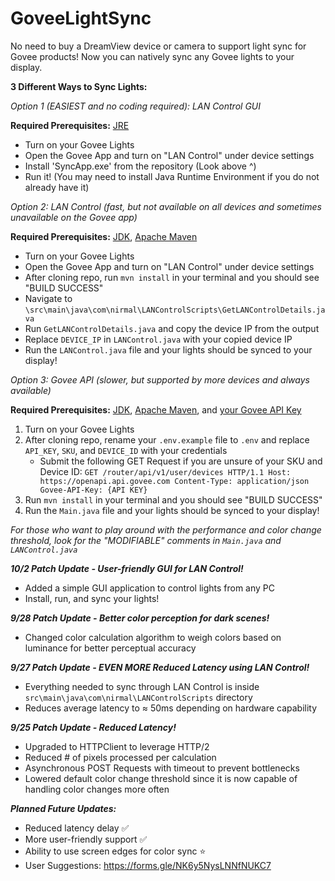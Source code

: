 # GoveeLightSync
No need to buy a DreamView device or camera to support light sync for Govee products! Now you can natively sync any Govee lights to your display.

**3 Different Ways to Sync Lights:**

*Option 1 (EASIEST and no coding required): LAN Control GUI*

**Required Prerequisites:**
[JRE]([https://docs.oracle.com/en/java/javase/17/install/overview-jdk-installation.html](https://www.java.com/en/download/))
 - Turn on your Govee Lights
 - Open the Govee App and turn on "LAN Control" under device settings
 - Install 'SyncApp.exe' from the repository (Look above ^)
 - Run it! (You may need to install Java Runtime Environment if you do not already have it)

*Option 2: LAN Control (fast, but not available on all devices and sometimes unavailable on the Govee app)*

**Required Prerequisites:**
[JDK](https://docs.oracle.com/en/java/javase/17/install/overview-jdk-installation.html), [Apache Maven](https://maven.apache.org/download.cgi)
 - Turn on your Govee Lights
 - Open the Govee App and turn on "LAN Control" under device settings
 - After cloning repo, run `mvn install` in your terminal and you should see "BUILD SUCCESS"
 - Navigate to `\src\main\java\com\nirmal\LANControlScripts\GetLANControlDetails.java`
 - Run `GetLANControlDetails.java` and copy the device IP from the output
 - Replace `DEVICE_IP` in `LANControl.java` with your copied device IP
 - Run the `LANControl.java` file and your lights should be synced to your display!

*Option 3: Govee API (slower, but supported by more devices and always available)*

**Required Prerequisites:**
[JDK](https://docs.oracle.com/en/java/javase/17/install/overview-jdk-installation.html), [Apache Maven](https://maven.apache.org/download.cgi), and [your Govee API Key](https://developer.govee.com/reference/apply-you-govee-api-key)
 1. Turn on your Govee Lights
 2. After cloning repo, rename your `.env.example` file to `.env` and replace `API_KEY`, `SKU`, and `DEVICE_ID` with your credentials
	 - Submit the following GET Request if you are unsure of your SKU and Device ID: 
		 `GET /router/api/v1/user/devices HTTP/1.1 Host: https://openapi.api.govee.com Content-Type: application/json Govee-API-Key: {API KEY}`
 3. Run `mvn install` in your terminal and you should see "BUILD SUCCESS"
 4. Run the `Main.java` file and your lights should be synced to your display!

*For those who want to play around with the performance and color change threshold, look for the "MODIFIABLE" comments in `Main.java` and `LANControl.java`*

***10/2 Patch Update - User-friendly GUI for LAN Control!***
- Added a simple GUI application to control lights from any PC
- Install, run, and sync your lights!

***9/28 Patch Update - Better color perception for dark scenes!***
- Changed color calculation algorithm to weigh colors based on luminance for better perceptual accuracy 

***9/27 Patch Update - EVEN MORE Reduced Latency using LAN Control!***
- Everything needed to sync through LAN Control is inside `src\main\java\com\nirmal\LANControlScripts` directory
- Reduces average latency to ≈ 50ms depending on hardware capability

***9/25 Patch Update - Reduced Latency!***
- Upgraded to HTTPClient to leverage HTTP/2
- Reduced # of pixels processed per calculation
- Asynchronous POST Requests with timeout to prevent bottlenecks
- Lowered default color change threshold since it is now capable of handling color changes more often

***Planned Future Updates:***
- Reduced latency delay ✅
- More user-friendly support ✅
- Ability to use screen edges for color sync ⭐
- User Suggestions: https://forms.gle/NK6y5NysLNNfNUKC7
